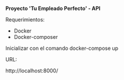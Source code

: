 **Proyecto 'Tu Empleado Perfecto' - API**

Requerimientos:

* Docker
* Docker-composer

Inicializar con el comando docker-compose up

URL:

http://localhost:8000/

